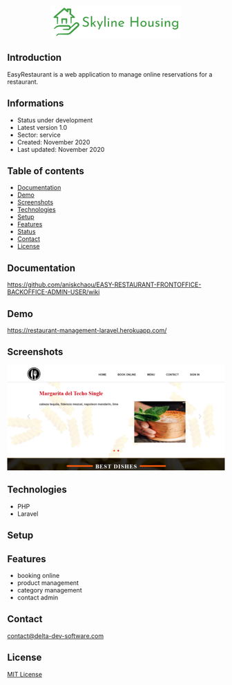 <p align="center">
<img  src="screenshots/logo.png"/>
</p>

## Introduction

EasyRestaurant is a web application to manage online reservations for a restaurant.

## Informations
-   Status under development
-   Latest version 1.0
-   Sector: service
-   Created: November 2020
-   Last updated: November 2020

## Table of contents
* [Documentation](#general-info)
* [Demo](#demo)
* [Screenshots](#screenshots)
* [Technologies](#technologies)
* [Setup](#setup)
* [Features](#features)
* [Status](#status)
* [Contact](#contact)
* [License](#license)

## Documentation
https://github.com/aniskchaou/EASY-RESTAURANT-FRONTOFFICE-BACKOFFICE-ADMIN-USER/wiki

## Demo
https://restaurant-management-laravel.herokuapp.com/

## Screenshots
<p align="center">
<img  src="screenshots/screenshot.png"/>
<p>

## Technologies
* PHP
* Laravel


## Setup


## Features
 -  booking online
-   product management
-   category management
-   contact admin

## Contact
contact@delta-dev-software.com

## License
<a href="license.txt">MIT License</a>
